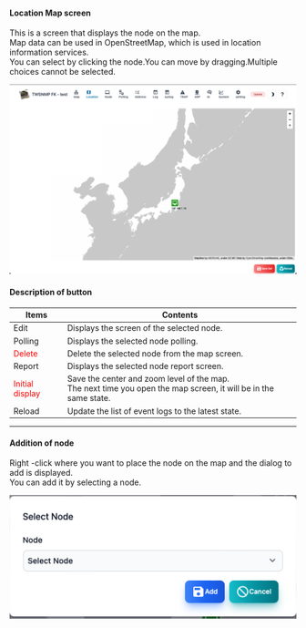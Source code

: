 #### Location Map screen

<div class="text-xl mb-2">
This is a screen that displays the node on the map.<br>
Map data can be used in OpenStreetMap, which is used in location information services.<br>
You can select by clicking the node.You can move by dragging.Multiple choices cannot be selected.
</div>


![Map screen](../../help/en/2023-12-03_10-10-10.png)


>>>
#### Description of button

<div class="text-xl">

| Items | Contents |
| ---- | ---- |
| Edit | Displays the screen of the selected node.|
| Polling | Displays the selected node polling.|
| <Span style = "color: red;"> Delete </span> | Delete the selected node from the map screen.|
| Report | Displays the selected node report screen.|
| <Span style = "color: red;"> Initial display </span> | Save the center and zoom level of the map.<br> The next time you open the map screen, it will be in the same state.|
| Reload | Update the list of event logs to the latest state.|

</div>


---
#### Addition of node

<div class="text-xl mb-2">
Right -click where you want to place the node on the map and the dialog to add is displayed.
<br> You can add it by selecting a node.
</div>

![Adding node](../../help/en/2023-12-03_10-11-46.png)

